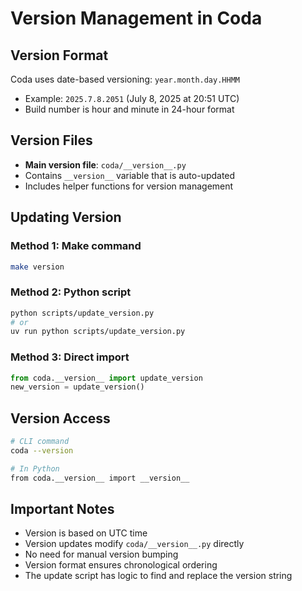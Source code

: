 # Version Management in Coda

## Version Format
Coda uses date-based versioning: `year.month.day.HHMM`
- Example: `2025.7.8.2051` (July 8, 2025 at 20:51 UTC)
- Build number is hour and minute in 24-hour format

## Version Files
- **Main version file**: `coda/__version__.py`
- Contains `__version__` variable that is auto-updated
- Includes helper functions for version management

## Updating Version

### Method 1: Make command
```bash
make version
```

### Method 2: Python script
```bash
python scripts/update_version.py
# or
uv run python scripts/update_version.py
```

### Method 3: Direct import
```python
from coda.__version__ import update_version
new_version = update_version()
```

## Version Access
```bash
# CLI command
coda --version

# In Python
from coda.__version__ import __version__
```

## Important Notes
- Version is based on UTC time
- Version updates modify `coda/__version__.py` directly
- No need for manual version bumping
- Version format ensures chronological ordering
- The update script has logic to find and replace the version string